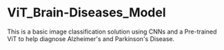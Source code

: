 # ViT_Brain-Diseases_Model

This is a basic image classification solution using CNNs and a Pre-trained ViT to help diagnose Alzheimer's and Parkinson's Disease.
